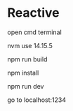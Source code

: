 # Reactive

open cmd terminal

nvm use 14.15.5

npm run build

npm install

npm run dev

go to localhost:1234
